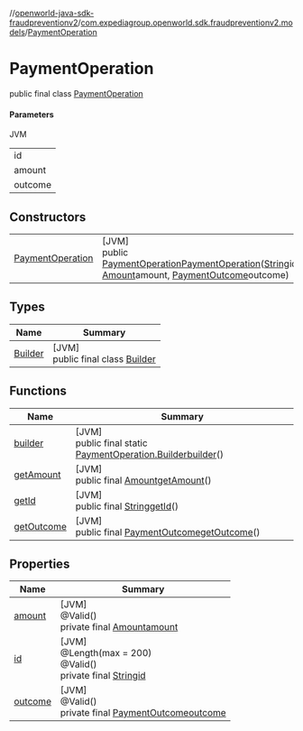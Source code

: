 //[openworld-java-sdk-fraudpreventionv2](../../../index.md)/[com.expediagroup.openworld.sdk.fraudpreventionv2.models](../index.md)/[PaymentOperation](index.md)

# PaymentOperation

public final class [PaymentOperation](index.md)

#### Parameters

JVM

| |
|---|
| id |
| amount |
| outcome |

## Constructors

| | |
|---|---|
| [PaymentOperation](-payment-operation.md) | [JVM]<br>public [PaymentOperation](index.md)[PaymentOperation](-payment-operation.md)([String](https://docs.oracle.com/javase/8/docs/api/java/lang/String.html)id, [Amount](../-amount/index.md)amount, [PaymentOutcome](../-payment-outcome/index.md)outcome) |

## Types

| Name | Summary |
|---|---|
| [Builder](-builder/index.md) | [JVM]<br>public final class [Builder](-builder/index.md) |

## Functions

| Name | Summary |
|---|---|
| [builder](builder.md) | [JVM]<br>public final static [PaymentOperation.Builder](-builder/index.md)[builder](builder.md)() |
| [getAmount](get-amount.md) | [JVM]<br>public final [Amount](../-amount/index.md)[getAmount](get-amount.md)() |
| [getId](get-id.md) | [JVM]<br>public final [String](https://docs.oracle.com/javase/8/docs/api/java/lang/String.html)[getId](get-id.md)() |
| [getOutcome](get-outcome.md) | [JVM]<br>public final [PaymentOutcome](../-payment-outcome/index.md)[getOutcome](get-outcome.md)() |

## Properties

| Name | Summary |
|---|---|
| [amount](index.md#1801655758%2FProperties%2F-1883119931) | [JVM]<br>@Valid()<br>private final [Amount](../-amount/index.md)[amount](index.md#1801655758%2FProperties%2F-1883119931) |
| [id](index.md#-887273749%2FProperties%2F-1883119931) | [JVM]<br>@Length(max = 200)<br>@Valid()<br>private final [String](https://docs.oracle.com/javase/8/docs/api/java/lang/String.html)[id](index.md#-887273749%2FProperties%2F-1883119931) |
| [outcome](index.md#-641934750%2FProperties%2F-1883119931) | [JVM]<br>@Valid()<br>private final [PaymentOutcome](../-payment-outcome/index.md)[outcome](index.md#-641934750%2FProperties%2F-1883119931) |

